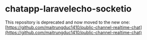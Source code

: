 # chatapp-laravelecho-socketio
This repository is deprecated and now moved to the new one: [https://github.com/maitrungduc1410/public-channel-realtime-chat](https://github.com/maitrungduc1410/public-channel-realtime-chat)
